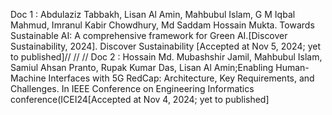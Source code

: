 Doc 1 : Abdulaziz Tabbakh, Lisan Al Amin, Mahbubul Islam, G M Iqbal Mahmud, Imranul Kabir Chowdhury, Md Saddam Hossain Mukta. Towards Sustainable AI: A comprehensive framework for Green AI.[Discover Sustainability, 2024]. Discover Sustainability [Accepted at Nov 5, 2024; yet to published]// // //
Doc 2 : Hossain Md. Mubashshir Jamil, Mahbubul Islam, Samiul Ahsan Pranto, Rupak Kumar Das, Lisan Al Amin;Enabling Human-Machine Interfaces with 5G RedCap: Architecture, Key Requirements, and Challenges. In  IEEE Conference on Engineering Informatics conference(ICEI24[Accepted at Nov 4, 2024; yet to published]
